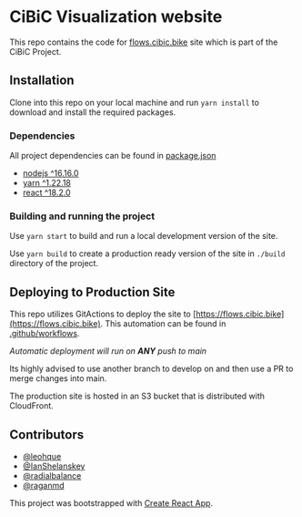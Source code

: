 # CiBiC Visualization website
This repo contains the code for [flows.cibic.bike](https://flows.cibic.bike) site which is part of the CiBiC Project.

## Installation
Clone into this repo on your local machine and run `yarn install` to download and install the required packages.

### Dependencies
All project dependencies can be found in [package.json](./package.json)
 
 - [nodejs ^16.16.0](https://nodejs.org/en)
 - [yarn ^1.22.18](https://yarnpkg.com/) 
 - [react ^18.2.0](https://react.dev/)

### Building and running the project
Use `yarn start` to build and run a local development version of the site. 

Use `yarn build` to create a production ready version of the site in `./build` directory of the project.

## Deploying to Production Site
This repo utilizes GitActions to deploy the site to [https://flows.cibic.bike](https://flows.cibic.bike). This automation can be found in [.github/workflows](./.github/workflows/push-to-prod.yml).

_Automatic deployment will run on **ANY** push to main_

Its highly advised to use another branch to develop on and then use a PR to merge changes into main.

The production site is hosted in an S3 bucket that is distributed with CloudFront.

## Contributors
- [@leohque](https://github.com/leohque)
- [@IanShelanskey](https://github.com/IanShelanskey)
- [@radialbalance](https://github.com/radialbalance)
- [@raganmd](https://github.com/raganmd)


This project was bootstrapped with [Create React App](https://github.com/facebook/create-react-app).
